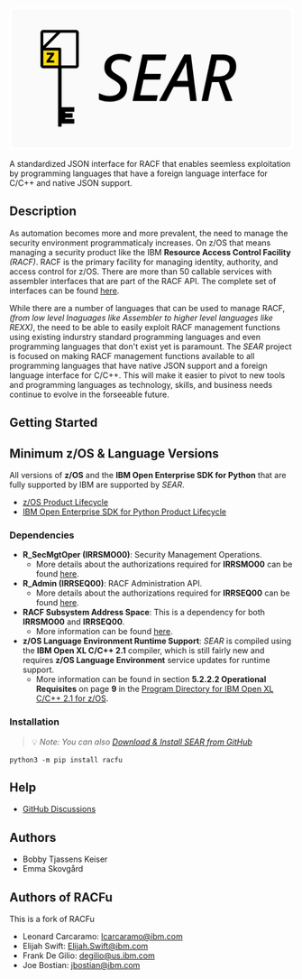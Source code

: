 ![SEAR Logo](logo.svg)

A standardized JSON interface for RACF that enables seemless exploitation by programming languages that have a foreign language interface for C/C++ and native JSON support.

## Description

As automation becomes more and more prevalent, the need to manage the security environment programmaticaly increases. On z/OS that means managing a security product like the IBM **Resource Access Control Facility** _(RACF)_. RACF is the primary facility for managing identity, authority, and access control for z/OS. There are more than 50 callable services with assembler interfaces that are part of the RACF API. The complete set of interfaces can be found [here](http://publibz.boulder.ibm.com/epubs/pdf/ich2d112.pdf).

While there are a number of languages that can be used to manage RACF, _(from low level lnaguages like Assembler to higher level languages like REXX)_, the need to be able to easily exploit RACF management functions using existing indurstry standard programming languages and even programming languages that don't exist yet is paramount. The _SEAR_ project is focused on making RACF management functions available to all programming languages that have native JSON support and a foreign language interface for C/C++. This will make it easier to pivot to new tools and programming languages as technology, skills, and business needs continue to evolve in the forseeable future.

## Getting Started


## Minimum z/OS & Language Versions

All versions of **z/OS** and the **IBM Open Enterprise SDK for Python** that are fully supported by IBM are supported by _SEAR_.

* [z/OS Product Lifecycle](https://www.ibm.com/support/pages/lifecycle/search/?q=5655-ZOS,%205650-ZOS)
* [IBM Open Enterprise SDK for Python Product Lifecycle](https://www.ibm.com/support/pages/lifecycle/search?q=5655-PYT)

### Dependencies

* **R_SecMgtOper (IRRSMO00)**: Security Management Operations.
  * More details about the authorizations required for **IRRSMO00** can be found [here](https://www.ibm.com/docs/en/zos/latest?topic=operations-racf-authorization).
* **R_Admin (IRRSEQ00)**: RACF Administration API.
  * More details about the authorizations required for **IRRSEQ00** can be found [here](https://www.ibm.com/docs/en/zos/latest?topic=api-racf-authorization).
* **RACF Subsystem Address Space**: This is a dependency for both **IRRSMO00** and **IRRSEQ00**.
  * More information can be found [here](https://www.ibm.com/docs/en/zos/latest?topic=considerations-racf-subsystem).
* **z/OS Language Environment Runtime Support**: _SEAR_ is compiled using the **IBM Open XL C/C++ 2.1** compiler, which is still fairly new and requires **z/OS Language Environment** service updates for runtime support.
  * More information can be found in section **5.2.2.2 Operational Requisites** on page **9** in the [Program Directory for IBM Open XL C/C++ 2.1 for z/OS](https://publibfp.dhe.ibm.com/epubs/pdf/i1357012.pdf).


### Installation

> :bulb: _Note: You can also [Download & Install SEAR from GitHub](https://github.com/Mainframe-Renewal-Project/sear/releases)_

```shell
python3 -m pip install racfu
```

## Help

* [GitHub Discussions](https://github.com/ambitus/SEAR/discussions)

## Authors

* Bobby Tjassens Keiser
* Emma Skovgård

## Authors of RACFu

This is a fork of RACFu

* Leonard Carcaramo: lcarcaramo@ibm.com
* Elijah Swift: Elijah.Swift@ibm.com
* Frank De Gilio: degilio@us.ibm.com
* Joe Bostian: jbostian@ibm.com
